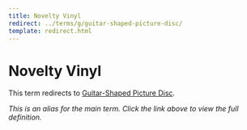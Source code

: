 ```yaml
---
title: Novelty Vinyl
redirect: ../terms/g/guitar-shaped-picture-disc/
template: redirect.html
---
```


# Novelty Vinyl

This term redirects to [Guitar-Shaped Picture Disc](../terms/g/guitar-shaped-picture-disc/).

*This is an alias for the main term. Click the link above to view the full definition.*
